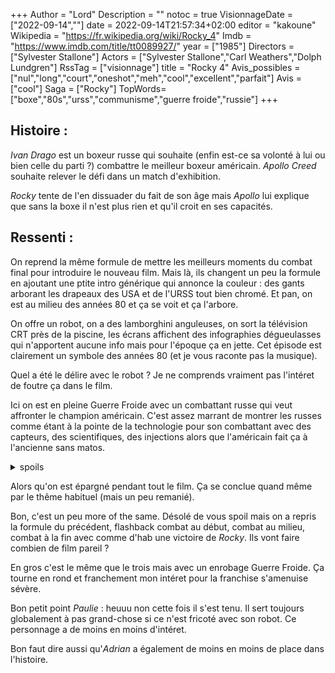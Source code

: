 +++
Author = "Lord"
Description = ""
notoc = true
VisionnageDate = ["2022-09-14",""]
date = 2022-09-14T21:57:34+02:00
editor = "kakoune"
Wikipedia = "https://fr.wikipedia.org/wiki/Rocky_4"
Imdb = "https://www.imdb.com/title/tt0089927/"
year = ["1985"]
Directors = ["Sylvester Stallone"]
Actors = ["Sylvester Stallone","Carl Weathers","Dolph Lundgren"]
RssTag = ["visionnage"]
title = "Rocky 4"
Avis_possibles = ["nul","long","court","oneshot","meh","cool","excellent","parfait"]
Avis = ["cool"] 
Saga = ["Rocky"]
TopWords=["boxe","80s","urss","communisme","guerre froide","russie"]
+++
## Histoire :
*Ivan Drago* est un boxeur russe qui souhaite (enfin est-ce sa volonté à lui ou bien celle du parti ?) combattre le meilleur boxeur américain.
*Apollo Creed* souhaite relever le défi dans un match d'exhibition.

*Rocky* tente de l'en dissuader du fait de son âge mais *Apollo* lui explique que sans la boxe il n'est plus rien et qu'il croit en ses capacités.

## Ressenti :
On reprend la même formule de mettre les meilleurs moments du combat final pour introduire le nouveau film.
Mais là, ils changent un peu la formule en ajoutant une ptite intro générique qui annonce la couleur : des gants arborant les drapeaux des USA et de l'URSS tout bien chromé.
Et pan, on est au milieu des années 80 et ça se voit et ça l'arbore.

On offre un robot, on a des lamborghini anguleuses, on sort la télévision CRT près de la piscine, les écrans affichent des infographies dégueulasses qui n'apportent aucune info mais pour l'époque ça en jette.
Cet épisode est clairement un symbole des années 80 (et je vous raconte pas la musique).

Quel a été le délire avec le robot ?
Je ne comprends vraiment pas l'intéret de foutre ça dans le film.

Ici on est en pleine Guerre Froide avec un combattant russe qui veut affronter le champion américain.
C'est assez marrant de montrer les russes comme étant à la pointe de la technologie pour son combattant avec des capteurs, des scientifiques, des injections alors que l'américain fait ça à l'ancienne sans matos.

<details><summary>spoils</summary>

Juste avant l'ultime round, le vilain communiste n'a toujours pas réussi à abattre le vaillant américain.
Les chefs du parti sont pas super enthousiasmé de cette non victoire pour le moment et quelqu'un va un peu sermonner le boxeur.
Et là il annonce qu'il combat pour gagner, qu'il fait ça pour lui (sous-entendu pas pour le parti).

Rhaaa c'est beau.
Même ces vilains communistes, au fond d'eux font preuve d'une valeur bien américaine : l'individualisme !

La conclusion du film est pas mal comme message de paix.
</details>

Alors qu'on est épargné pendant tout le film.
Ça se conclue quand même par le thême habituel (mais un peu remanié).

Bon, c'est un peu more of the same.
Désolé de vous spoil mais on a repris la formule du précédent, flashback combat au début, combat au milieu, combat à la fin avec comme d'hab une victoire de *Rocky*.
Ils vont faire combien de film pareil ?

En gros c'est le même que le trois mais avec un enrobage Guerre Froide.
Ça tourne en rond et franchement mon intéret pour la franchise s'amenuise sévère.

Bon petit point *Paulie* : heuuu non cette fois il s'est tenu.
Il sert toujours globalement à pas grand-chose si ce n'est fricoté avec son robot.
Ce personnage a de moins en moins d'intéret.

Bon faut dire aussi qu'*Adrian* a également de moins en moins de place dans l'histoire.
